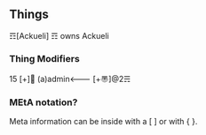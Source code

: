 ## Things
☶[Ackueli] ☶ owns Ackueli

### Thing Modifiers
15 [+]👀
(a)admin<--- [+〠]@2☴

### MEtA notation?
Meta information can be inside with a [ ] or with { }.